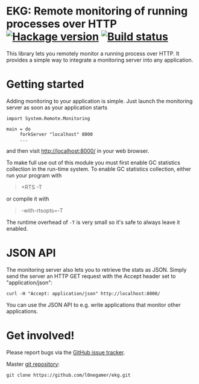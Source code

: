 # EKG: Remote monitoring of running processes over HTTP [![Hackage version](https://img.shields.io/hackage/v/ekg.svg?label=Hackage)](https://hackage.haskell.org/package/ekg) [![Build status](https://github.com/l0negamer/ekg/actions/workflows/haskell-ci.yml/badge.svg)](https://github.com/l0negamer/ekg/actions/workflows/haskell-ci.yml)

This library lets you remotely monitor a running process over HTTP.
It provides a simple way to integrate a monitoring server into any
application.

# Getting started

Adding monitoring to your application is simple.  Just launch the
monitoring server as soon as your application starts

    import System.Remote.Monitoring
    
    main = do
         forkServer "localhost" 8000
         ...

and then visit [http://localhost:8000/](http://localhost:8000/) in
your web browser.

To make full use out of this module you must first enable GC
statistics collection in the run-time system. To enable GC
statistics collection, either run your program with

> +RTS -T

or compile it with

> -with-rtsopts=-T

The runtime overhead of `-T` is very small so it's safe to always
leave it enabled.

# JSON API

The monitoring server also lets you to retrieve the stats as JSON.
Simply send the server an HTTP GET request with the Accept header set
to "application/json":

    curl -H "Accept: application/json" http://localhost:8000/

You can use the JSON API to e.g. write applications that monitor other
applications.

# Get involved!

Please report bugs via the
[GitHub issue tracker](https://github.com/l0negamer/ekg/issues).

Master [git repository](https://github.com/l0negamer/ekg):

    git clone https://github.com/l0negamer/ekg.git
